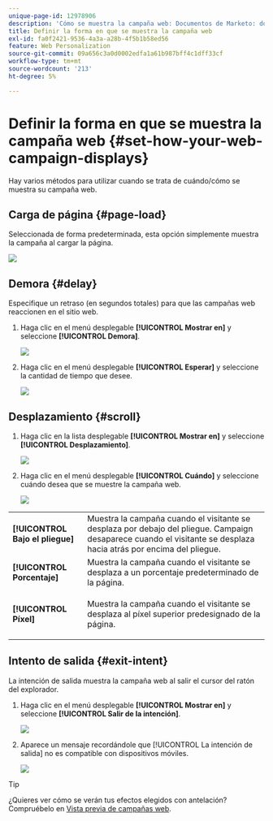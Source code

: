 ```yaml
---
unique-page-id: 12978906
description: 'Cómo se muestra la campaña web: Documentos de Marketo: documentación del producto'
title: Definir la forma en que se muestra la campaña web
exl-id: fa0f2421-9536-4a3a-a28b-4f5b1b58ed56
feature: Web Personalization
source-git-commit: 09a656c3a0d0002edfa1a61b987bff4c1dff33cf
workflow-type: tm+mt
source-wordcount: '213'
ht-degree: 5%

---
```


# Definir la forma en que se muestra la campaña web {#set-how-your-web-campaign-displays}

Hay varios métodos para utilizar cuando se trata de cuándo/cómo se muestra su campaña web.

## Carga de página {#page-load}

Seleccionada de forma predeterminada, esta opción simplemente muestra la campaña al cargar la página.

![](assets/pl1.png)

## Demora {#delay}

Especifique un retraso (en segundos totales) para que las campañas web reaccionen en el sitio web.

1. Haga clic en el menú desplegable **[!UICONTROL Mostrar en]** y seleccione **[!UICONTROL Demora]**.

   ![](assets/d1.png)

1. Haga clic en el menú desplegable **[!UICONTROL Esperar]** y seleccione la cantidad de tiempo que desee.

   ![](assets/d2.png)

## Desplazamiento {#scroll}

1. Haga clic en la lista desplegable **[!UICONTROL Mostrar en]** y seleccione **[!UICONTROL Desplazamiento]**.

   ![](assets/s1.png)

1. Haga clic en el menú desplegable **[!UICONTROL Cuándo]** y seleccione cuándo desea que se muestre la campaña web.

   ![](assets/s2.png)

<table>
 <tbody>
  <tr>
   <td><strong>[!UICONTROL Bajo el pliegue]</strong></td>
   <td>Muestra la campaña cuando el visitante se desplaza por debajo del pliegue. Campaign desaparece cuando el visitante se desplaza hacia atrás por encima del pliegue.</td>
  </tr>
  <tr>
   <td><strong>[!UICONTROL Porcentaje]</strong></td>
   <td>Muestra la campaña cuando el visitante se desplaza a un porcentaje predeterminado de la página.</td>
  </tr>
  <tr>
   <td><strong>[!UICONTROL Píxel]</strong></td>
   <td><p>Muestra la campaña cuando el visitante se desplaza al píxel superior predesignado de la página.</p></td>
  </tr>
 </tbody>
</table>

## Intento de salida {#exit-intent}

La intención de salida muestra la campaña web al salir el cursor del ratón del explorador.

1. Haga clic en el menú desplegable **[!UICONTROL Mostrar en]** y seleccione **[!UICONTROL Salir de la intención]**.

   ![](assets/ei1.png)

1. Aparece un mensaje recordándole que [!UICONTROL La intención de salida] no es compatible con dispositivos móviles.

   ![](assets/ei2.png)

>[!TIP]
>
>¿Quieres ver cómo se verán tus efectos elegidos con antelación? Compruébelo en [Vista previa de campañas web](/help/marketo/product-docs/web-personalization/working-with-web-campaigns/preview-and-test-a-web-campaign.md).

